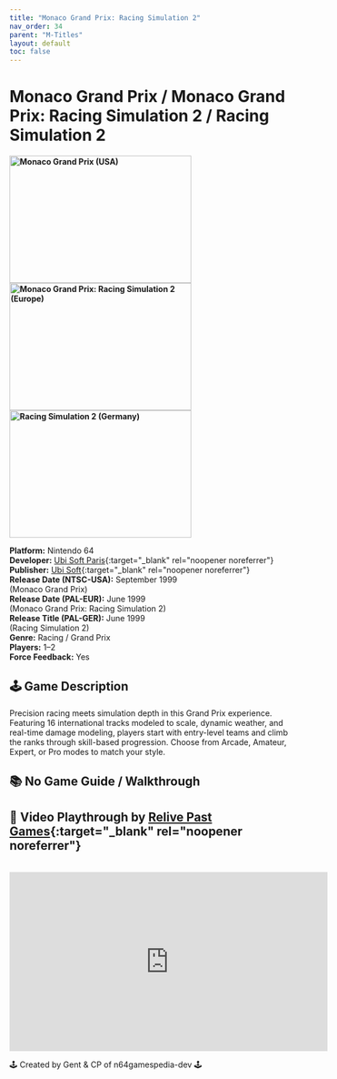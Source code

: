 ```yaml
---
title: "Monaco Grand Prix: Racing Simulation 2"
nav_order: 34
parent: "M-Titles"
layout: default
toc: false
---
```


# Monaco Grand Prix / Monaco Grand Prix: Racing Simulation 2 / Racing Simulation 2

<b>
<img src="https://images.launchbox-app.com//f061ca7b-9959-4ad9-8fdc-0b65603e3b3f.jpg" alt="Monaco Grand Prix (USA)" width="320" height="224" />
<img src="https://images.launchbox-app.com//838ecada-92ce-486d-8619-072c892c618b.jpg" alt="Monaco Grand Prix: Racing Simulation 2 (Europe)" width="320" height="224" />
<img src="https://images.launchbox-app.com//4453d12b-c7f5-4328-a0c7-251037125d64.png" alt="Racing Simulation 2 (Germany)" width="320" height="224" />
</b>

**Platform:** Nintendo 64  
**Developer:** [Ubi Soft Paris](https://en.wikipedia.org/wiki/List_of_Ubisoft_subsidiaries#Ubisoft_Paris){:target="_blank" rel="noopener noreferrer"}  
**Publisher:** [Ubi Soft](https://en.wikipedia.org/wiki/Ubi_Soft){:target="_blank" rel="noopener noreferrer"}  
**Release Date (NTSC-USA):** September 1999  
(Monaco Grand Prix)  
**Release Date (PAL-EUR):** June 1999  
(Monaco Grand Prix: Racing Simulation 2)  
**Release Title (PAL-GER):** June 1999  
(Racing Simulation 2)  
**Genre:** Racing / Grand Prix  
**Players:** 1–2  
**Force Feedback:** Yes  

## 🕹️ Game Description
Precision racing meets simulation depth in this Grand Prix experience. Featuring 16 international tracks modeled to scale, dynamic weather, and real-time damage modeling, players start with entry-level teams and climb the ranks through skill-based progression. Choose from Arcade, Amateur, Expert, or Pro modes to match your style.

## 📚 No Game Guide / Walkthrough

## 🎥 Video Playthrough by [Relive Past Games](https://www.youtube.com/channel/UCQ9E3BbyJKDgmgaT3Tq6Uqw){:target="_blank" rel="noopener noreferrer"}
<br />  
<iframe width="560" height="315" src="https://www.youtube.com/embed/FItK7GMePaY" title="Monaco Grand Prix / Racing Simulation 2 Gameplay" frameborder="0" allowfullscreen></iframe>

🕹️ Created by Gent & CP of n64gamespedia-dev 🕹️  
<!-- Vault Format: n64gamespedia-dev -->  
<!-- Protocol Source: _vault-specs/format-protocol.md -->
